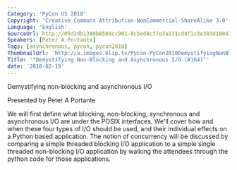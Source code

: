 ```yaml
---
Category: 'PyCon US 2010'
Copyright: 'Creative Commons Attribution-NonCommercial-ShareAlike 3.0'
Language: 'English'
SourceUrl: http://05d2db1380b6504cc981-8cbed8cf7e3a131cd8f1c3e383d10041.r93.cf2.rackcdn.com/pycon-us-2010/333_demystifying-non-blocking-and-asynchronous-i-o-164.m4v
Speakers: [Peter A Portante]
Tags: [asynchronous, pycon, pycon2010]
ThumbnailUrl: 'http://a.images.blip.tv/Pycon-PyCon2010DemystifyingNonBlockingAndAsynchronousIO164681.png'
Title: '"Demystifying Non-Blocking and Asynchronous I/O (#164)"'
date: '2010-02-19'
---
```

Demystifying non-blocking and asynchronous I/O

  
Presented by Peter A Portante

  
We will first define what blocking, non-blocking, synchronous and asynchronous
I/O are under the POSIX interfaces. We'll cover how and when these four types
of I/O should be used, and their individual effects on a Python based
application. The notion of concurrency will be discussed by comparing a simple
threaded blocking I/O application to a simple single threaded non-blocking I/O
application by walking the attendees through the python code for those
applications.

